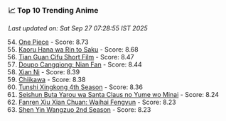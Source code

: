 ### 📈 Top 10 Trending Anime

*Last updated on: Sat Sep 27 07:28:55 IST 2025*

54. [One Piece](https://myanimelist.net/anime/21) - Score: 8.73
70. [Kaoru Hana wa Rin to Saku](https://myanimelist.net/anime/59845) - Score: 8.68
162. [Tian Guan Cifu Short Film](https://myanimelist.net/anime/60988) - Score: 8.47
184. [Doupo Cangqiong: Nian Fan](https://myanimelist.net/anime/51039) - Score: 8.44
216. [Xian Ni](https://myanimelist.net/anime/55809) - Score: 8.39
219. [Chiikawa](https://myanimelist.net/anime/50250) - Score: 8.38
246. [Tunshi Xingkong 4th Season](https://myanimelist.net/anime/56524) - Score: 8.36
359. [Seishun Buta Yarou wa Santa Claus no Yume wo Minai](https://myanimelist.net/anime/57433) - Score: 8.24
370. [Fanren Xiu Xian Chuan: Waihai Fengyun](https://myanimelist.net/anime/60557) - Score: 8.23
378. [Shen Yin Wangzuo 2nd Season](https://myanimelist.net/anime/52684) - Score: 8.23
